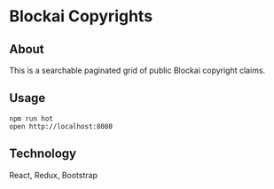 # Blockai Copyrights

## About

This is a searchable paginated grid of public Blockai copyright claims. 

## Usage

```
npm run hot
open http://localhost:8080
```

## Technology
React, Redux, Bootstrap
